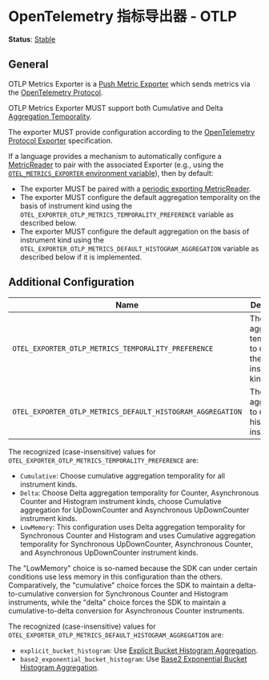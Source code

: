<!--- Hugo front matter used to generate the website version of this page:
linkTitle: OTLP
--->

# OpenTelemetry 指标导出器 - OTLP

**Status**: [Stable](../../document-status.md)

## General

OTLP Metrics Exporter is a
[Push Metric Exporter](../sdk.md#push-metric-exporter) which sends metrics via
the [OpenTelemetry Protocol](../../protocol/README.md).

OTLP Metrics Exporter MUST support both Cumulative and Delta
[Aggregation Temporality](../data-model.md#temporality).

The exporter MUST provide configuration according to the
[OpenTelemetry Protocol Exporter](../../protocol/exporter.md) specification.

If a language provides a mechanism to automatically configure a
[MetricReader](../sdk.md#metricreader) to pair with the associated Exporter
(e.g., using the
[`OTEL_METRICS_EXPORTER` environment variable](../../configuration/sdk-environment-variables.md#exporter-selection)),
then by default:

- The exporter MUST be paired with a
  [periodic exporting MetricReader](../sdk.md#periodic-exporting-metricreader).
- The exporter MUST configure the default aggregation temporality on the basis
  of instrument kind using the
  `OTEL_EXPORTER_OTLP_METRICS_TEMPORALITY_PREFERENCE` variable as described
  below.
- The exporter MUST configure the default aggregation on the basis of instrument
  kind using the `OTEL_EXPORTER_OTLP_METRICS_DEFAULT_HISTOGRAM_AGGREGATION`
  variable as described below if it is implemented.

## Additional Configuration

| Name                                                       | Description                                                         | Default                     |
| ---------------------------------------------------------- | ------------------------------------------------------------------- | --------------------------- |
| `OTEL_EXPORTER_OTLP_METRICS_TEMPORALITY_PREFERENCE`        | The aggregation temporality to use on the basis of instrument kind. | `cumulative`                |
| `OTEL_EXPORTER_OTLP_METRICS_DEFAULT_HISTOGRAM_AGGREGATION` | The default aggregation to use for histogram instruments.           | `explicit_bucket_histogram` |

The recognized (case-insensitive) values for
`OTEL_EXPORTER_OTLP_METRICS_TEMPORALITY_PREFERENCE` are:

- `Cumulative`: Choose cumulative aggregation temporality for all instrument
  kinds.
- `Delta`: Choose Delta aggregation temporality for Counter, Asynchronous
  Counter and Histogram instrument kinds, choose Cumulative aggregation for
  UpDownCounter and Asynchronous UpDownCounter instrument kinds.
- `LowMemory`: This configuration uses Delta aggregation temporality for
  Synchronous Counter and Histogram and uses Cumulative aggregation temporality
  for Synchronous UpDownCounter, Asynchronous Counter, and Asynchronous
  UpDownCounter instrument kinds.

The "LowMemory" choice is so-named because the SDK can under certain conditions
use less memory in this configuration than the others. Comparatively, the
"cumulative" choice forces the SDK to maintain a delta-to-cumulative conversion
for Synchronous Counter and Histogram instruments, while the "delta" choice
forces the SDK to maintain a cumulative-to-delta conversion for Asynchronous
Counter instruments.

The recognized (case-insensitive) values for
`OTEL_EXPORTER_OTLP_METRICS_DEFAULT_HISTOGRAM_AGGREGATION` are:

- `explicit_bucket_histogram`: Use
  [Explicit Bucket Histogram Aggregation](../sdk.md#explicit-bucket-histogram-aggregation).
- `base2_exponential_bucket_histogram`: Use
  [Base2 Exponential Bucket Histogram Aggregation](../sdk.md#base2-exponential-bucket-histogram-aggregation).
